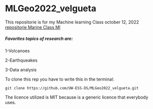 # MLGeo2022_velgueta
 This repositorie is for my Machine learning Class october 12, 2022 \
 [repositorie Marine Class Ml](https://github.com/UW-ESS-DS/MLGeo-Autumn22)
 ##### Favorites topics of research are:
 
 1-Volcanoes
 
 2-Earthqueakes
 
 3-Data analysis
 
 


 To clone this rep you have to write this in the terminal:
 ~~~
 git clone https://github.com/UW-ESS-DS/MLGeo2022_velgueta.git
 ~~~
 The licence utilized is MIT because is a generic licence that everybody uses.
